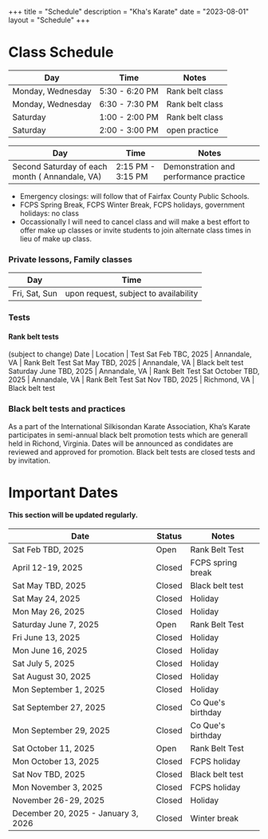 +++
title = "Schedule"
description = "Kha's Karate"
date = "2023-08-01"
layout = "Schedule"
+++

# Class Schedule 

   Day | Time | Notes
--------|------|------
Monday, Wednesday | 5:30 - 6:20 PM | Rank belt class
Monday, Wednesday | 6:30 - 7:30 PM | Rank belt class
Saturday | 1:00 - 2:00 PM | Rank belt class
Saturday | 2:00 - 3:00 PM | open practice


   Day | Time | Notes
--------|------|------
Second Saturday of each month ( Annandale, VA) | 2:15 PM - 3:15 PM | Demonstration and performance practice

- Emergency closings: will follow that of Fairfax County Public Schools. 
- FCPS Spring Break, FCPS Winter Break, FCPS holidays, government holidays: no class
- Occassionally I will need to cancel class and will make a best effort to offer make up classes or invite students to join alternate class times in lieu of make up class.

### Private lessons, Family classes
  Day | Time
--------|------
Fri, Sat, Sun | upon request, subject to availability

###  Tests
#### Rank belt tests
(subject to change) 
Date | Location | Test
Sat Feb TBC, 2025 | Annandale, VA | Rank Belt Test
Sat May TBD, 2025 | Annandale, VA | Black belt test
Saturday June TBD, 2025 | Annandale, VA | Rank Belt Test
Sat October TBD, 2025 | Annandale, VA | Rank Belt Test
Sat Nov TBD, 2025 | Richmond, VA | Black belt test 

### Black belt tests and practices  
As a part of the International Silkisondan Karate Association, Kha’s Karate participates in semi-annual black belt promotion tests which are generall held in Richond, Virginia. Dates will be announced as condidates are reviewed and approved for promotion. Black belt tests are closed tests and by invitation.

# Important Dates 
#### This section will be updated regularly.

   Date | Status | Notes
--------|------|----
Sat Feb TBD, 2025 | Open | Rank Belt Test
April 12-19, 2025 | Closed | FCPS spring break
Sat May TBD, 2025 | Closed | Black belt test
Sat May 24, 2025 | Closed | Holiday
Mon May 26, 2025 | Closed | Holiday
Saturday June 7, 2025 | Open | Rank Belt Test
Fri June 13, 2025  | Closed | Holiday
Mon June 16, 2025  | Closed | Holiday
Sat July 5, 2025 | Closed | Holiday
Sat August 30, 2025 | Closed | Holiday
Mon September 1, 2025 | Closed | Holiday
Sat September 27, 2025 | Closed | Co Que's birthday
Mon September 29, 2025 | Closed | Co Que's birthday
Sat October 11, 2025 | Open | Rank Belt Test
Mon October 13, 2025 | Closed | FCPS holiday
Sat Nov TBD, 2025 | Closed | Black belt test
Mon November 3, 2025 | Closed | FCPS holiday
November 26-29, 2025 | Closed | Holiday
December 20, 2025 - January 3, 2026 | Closed | Winter break

